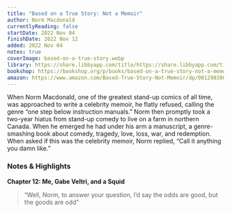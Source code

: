 ```yaml
---
title: "Based on a True Story: Not a Memoir"
author: Norm Macdonald
currentlyReading: false
startDate: 2022 Nov 04
finishDate: 2022 Nov 12
added: 2022 Nov 04
notes: true
coverImage: based-on-a-true-story.webp
library: https://share.libbyapp.com/title/https://share.libbyapp.com/title/2637556
bookshop: https://bookshop.org/p/books/based-on-a-true-story-not-a-memoir-norm-macdonald/11738248
amazon: https://www.amazon.com/Based-True-Story-Not-Memoir/dp/0812983866
---
```


When Norm Macdonald, one of the greatest stand-up comics of all time, was approached to write a celebrity memoir, he flatly refused, calling the genre “one step below instruction manuals.” Norm then promptly took a two-year hiatus from stand-up comedy to live on a farm in northern Canada. When he emerged he had under his arm a manuscript, a genre-smashing book about comedy, tragedy, love, loss, war, and redemption. When asked if this was the celebrity memoir, Norm replied, “Call it anything you damn like.”

### Notes & Highlights
**Chapter 12: Me, Gabe Veltri, and a Squid**
> “Well, Norm, to answer your question, I’d say the odds are good, but the goods are odd"
